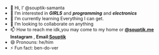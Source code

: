- 👋 Hi, I’ @souptik-samanta
- 👀 I’m interested in **_GIRLS_** and **_programming_** and **_electronics_**
- 🌱 I’m currently learning Everything I can get.
- 💞️ I’m looking to collaborate on anything
- 📫 How to reach me idk,you may come to my home or [**@souptik.me**](https://www.instagram.com/souptik.me/) **Instagram** , **Email**:[**Souptik**](souptiksamanta20141188@gmail.com)
- 😄 Pronouns: he/him
- ⚡ Fun fact: ben-do-ver

<!---
souptik-samanta/souptik-samanta is a ✨ special ✨ repository because its `README.md` (this file) appears on your GitHub profile.
You can click the Preview link to take a look at your changes.
--->
